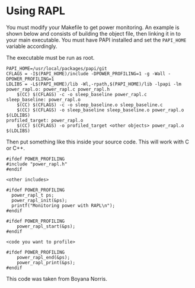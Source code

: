 # Using RAPL
You must modify your Makefile to get power monitoring. An example is shown below and consists of building the object file, then linking it in to your main executable. You must have PAPI installed and set the ```PAPI_HOME```  variable accordingly.

The executable must be run as root.

```
PAPI_HOME=/usr/local/packages/papi/git
CFLAGS = -I$(PAPI_HOME)/include -DPOWER_PROFILING=1 -g -Wall -DPOWER_PROFILING=1
LDLIBS = -L$(PAPI_HOME)/lib -Wl,-rpath,$(PAPI_HOME)/lib -lpapi -lm
power_rapl.o: power_rapl.c power_rapl.h
	$(CC) $(CFLAGS) -c -o sleep_baseline power_rapl.c
sleep_baseline: power_rapl.o
	$(CC) $(CFLAGS) -c -o sleep_baseline.o sleep_baseline.c
	$(CC) $(CFLAGS) -o sleep_baseline sleep_baseline.o power_rapl.o $(LDLIBS)
profiled_target: power_rapl.o
	$(CC) $(CFLAGS) -o profiled_target <other objects> power_rapl.o $(LDLIBS)
```

Then put something like this inside your source code. This will work with C or C++.
```
#ifdef POWER_PROFILING
#include "power_rapl.h"
#endif

<other includes>

#ifdef POWER_PROFILING
  power_rapl_t ps;
  power_rapl_init(&ps);
  printf("Monitoring power with RAPL\n");
#endif

#ifdef POWER_PROFILING
    power_rapl_start(&ps);
#endif

<code you want to profile>

#ifdef POWER_PROFILING
    power_rapl_end(&ps);
    power_rapl_print(&ps);
#endif
```

This code was taken from Boyana Norris.

